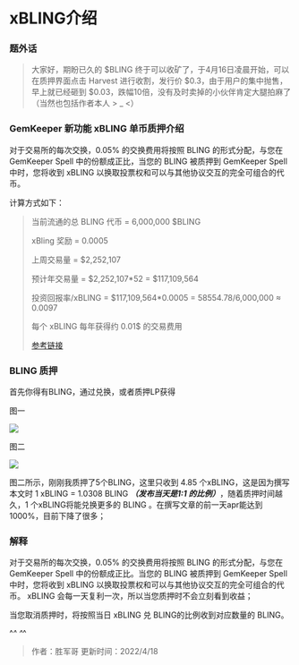# xBLING介绍

### 题外话

> 大家好，期盼已久的 $BLING 终于可以收矿了，于4月16日凌晨开始，可以在质押界面点击 Harvest 进行收割，发行价 $0.3，由于用户的集中抛售，早上就已经砸到 $0.03，跌幅10倍，没有及时卖掉的小伙伴肯定大腿拍麻了（当然也包括作者本人 > _ <）

### GemKeeper 新功能 xBLING 单币质押介绍

对于交易所的每次交换，0.05% 的交换费用将按照 BLING 的形式分配，与您在 GemKeeper Spell 中的份额成正比，当您的 BLING 被质押到 GemKeeper Spell 中时，您将收到 xBLING 以换取投票权和可以与其他协议交互的完全可组合的代币。

计算方式如下：

> 当前流通的总 BLING 代币 = 6,000,000 $BLING
> 
> xBling 奖励 = 0.0005
> 
> 上周交易量 = $2,252,107
> 
> 预计年交易量 = $2,252,107*52 = $117,109,564 
> 
> 投资回报率/xBLING = $117,109,564*0.0005 = 58554.78/6,000,000 ≈ 0.0097
>
> 每个 xBLING 每年获得约 0.01$ 的交易费用
> 
>
> [参考链接](https://gemkeeperdefi.medium.com/new-chapter-gemkeeper-finance-bf1185c4f18b)

### BLING 质押

首先你得有BLING，通过兑换，或者质押LP获得

图一

![](./xBLING/WX20220418-123536@2x.png)


图二

![](./xBLING/WX20220418-125708@2x.png)

图二所示，刚刚我质押了5个BLING，这里只收到 4.85 个xBLING，这是因为撰写本文时 1 xBLING = 1.0308 BLING ***（发布当天是1:1 的比例）***，随着质押时间越久，1 个xBLING将能兑换更多的 BLING 。在撰写文章的前一天apr能达到1000%，目前下降了很多；

### 解释
对于交易所的每次交换，0.05% 的交换费用将按照 BLING 的形式分配，与您在 GemKeeper Spell 中的份额成正比。当您的 BLING 被质押到 GemKeeper Spell 中时，您将收到 xBLING 以换取投票权和可以与其他协议交互的完全可组合的代币。
xBLING 会每一天复利一次，所以当您质押时不会立刻看到收益；

当您取消质押时，将按照当日 xBLING 兑 BLING的比例收到对应数量的 BLING。

^_^ ^_^


> 作者：胜军哥 更新时间：2022/4/18